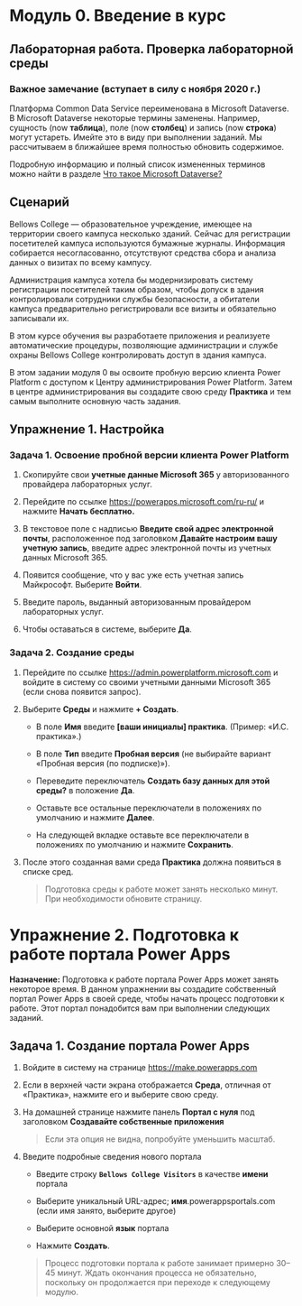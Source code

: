 ﻿---
lab:
    title: 'Лабораторная работа. Проверка лабораторной среды'
    module: 'Модуль 0. Введение в курс'
---

Модуль 0. Введение в курс
=================================

## Лабораторная работа. Проверка лабораторной среды

### Важное замечание (вступает в силу с ноября 2020 г.)
Платформа Common Data Service переименована в Microsoft Dataverse. В Microsoft Dataverse некоторые термины заменены. Например, сущность (now **таблица**), поле (now **столбец**) и запись (now **строка**) могут устареть. Имейте это в виду при выполнении заданий. Мы рассчитываем в ближайшее время полностью обновить содержимое. 

Подробную информацию и полный список измененных терминов можно найти в разделе [Что такое Microsoft Dataverse?](https://docs.microsoft.com/ru-ru/powerapps/maker/common-data-service/data-platform-intro#terminology-updates)

Сценарий
--------

Bellows College — образовательное учреждение, имеющее на территории своего кампуса несколько зданий. Сейчас для регистрации посетителей кампуса используются бумажные журналы. Информация собирается несогласованно, отсутствуют средства сбора и анализа данных о визитах по всему кампусу.

Администрация кампуса хотела бы модернизировать систему регистрации посетителей таким образом, чтобы допуск в здания контролировали сотрудники службы безопасности, а обитатели кампуса предварительно регистрировали все визиты и обязательно записывали их.

В этом курсе обучения вы разработаете приложения и реализуете автоматические процедуры, позволяющие администрации и службе охраны Bellows College контролировать доступ в здания кампуса.

В этом задании модуля 0 вы освоите пробную версию клиента Power Platform с доступом к Центру администрирования Power Platform. Затем в центре администрирования вы создадите свою среду **Практика** и тем самым выполните основную часть задания.

## Упражнение 1. Настройка

### Задача 1. Освоение пробной версии клиента Power Platform

1. Скопируйте свои **учетные данные Microsoft 365** у авторизованного провайдера лабораторных услуг.

2. Перейдите по ссылке <https://powerapps.microsoft.com/ru-ru/> и нажмите **Начать бесплатно.**

3. В текстовое поле с надписью **Введите свой адрес электронной почты**, расположенное под заголовком **Давайте настроим вашу учетную запись**, введите адрес электронной почты из учетных данных Microsoft 365.

4. Появится сообщение, что у вас уже есть учетная запись Майкрософт. Выберите **Войти**.

5. Введите пароль, выданный авторизованным провайдером лабораторных услуг. 

6. Чтобы оставаться в системе, выберите **Да**.

### Задача 2. Создание среды

1.  Перейдите по ссылке <https://admin.powerplatform.microsoft.com> и войдите в систему со своими учетными данными Microsoft 365 (если снова появится запрос).

2. Выберите **Среды** и нажмите **+ Создать**.

    - В поле **Имя** введите **[ваши инициалы] практика**. (Пример: «И.С. практика».)
    
    - В поле **Тип** введите **Пробная версия** (не выбирайте вариант «Пробная версия (по подписке)»).
    
    - Переведите переключатель **Создать базу данных для этой среды?** в положение **Да**.
    
    - Оставьте все остальные переключатели в положениях по умолчанию и нажмите **Далее**.
    
    - На следующей вкладке оставьте все переключатели в положениях по умолчанию и нажмите **Сохранить**.

3. После этого созданная вами среда **Практика** должна появиться в списке сред. 

    > Подготовка среды к работе может занять несколько минут. При необходимости обновите страницу.

# Упражнение 2. Подготовка к работе портала Power Apps

**Назначение:** Подготовка к работе портала Power Apps может занять некоторое время. В данном упражнении вы создадите собственный портал Power Apps в своей среде, чтобы начать процесс подготовки к работе. Этот портал понадобится вам при выполнении следующих заданий.

## Задача 1. Создание портала Power Apps

1.  Войдите в систему на странице <https://make.powerapps.com>

2.  Если в верхней части экрана отображается **Среда**, отличная от «Практика», нажмите его и выберите свою среду.

3.  На домашней странице нажмите панель **Портал с нуля** под заголовком **Создавайте собственные приложения**

    > Если эта опция не видна, попробуйте уменьшить масштаб.

4.  Введите подробные сведения нового портала

    -   Введите строку **```Bellows College Visitors```** в качестве **имени** портала

    -   Выберите уникальный URL-адрес; **имя**.powerappsportals.com (если имя занято, выберите другое)

    -   Выберите основной **язык** портала

    -   Нажмите **Создать**.

    > Процесс подготовки портала к работе занимает примерно 30–45 минут. Ждать окончания процесса не обязательно, поскольку он продолжается при переходе к следующему модулю.
